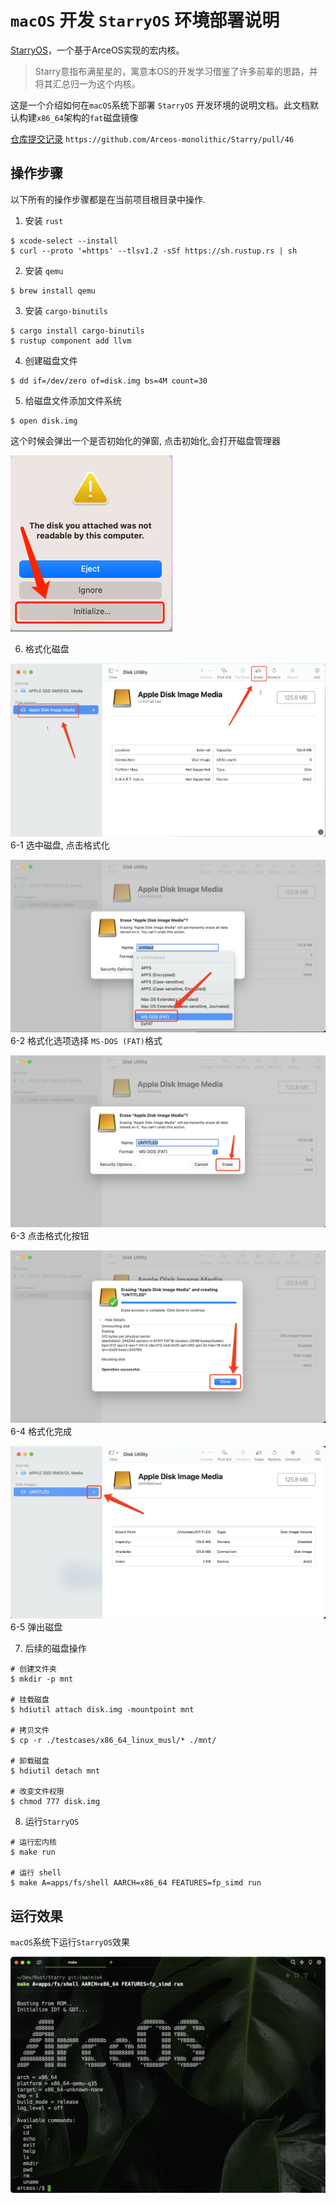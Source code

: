 # `macOS` 开发 `StarryOS` 环境部署说明

[StarryOS](https://github.com/Arceos-monolithic/Starry)，一个基于ArceOS实现的宏内核。

> Starry意指布满星星的，寓意本OS的开发学习借鉴了许多前辈的思路，并将其汇总归一为这个内核。

这是一个介绍如何在`macOS`系统下部署 `StarryOS` 开发环境的说明文档。此文档默认构建`x86_64`架构的`fat`磁盘镜像

[仓库提交记录](https://github.com/Arceos-monolithic/Starry/pull/46) `https://github.com/Arceos-monolithic/Starry/pull/46`

## 操作步骤

以下所有的操作步骤都是在当前项目根目录中操作.

1. 安装 `rust`

```shell
$ xcode-select --install
$ curl --proto '=https' --tlsv1.2 -sSf https://sh.rustup.rs | sh
```

2. 安装 `qemu`

```shell
$ brew install qemu
```

3. 安装 `cargo-binutils`

```shell
$ cargo install cargo-binutils
$ rustup component add llvm
```

4. 创建磁盘文件

```shell
$ dd if=/dev/zero of=disk.img bs=4M count=30
```

5. 给磁盘文件添加文件系统

```shell
$ open disk.img
```

这个时候会弹出一个是否初始化的弹窗, 点击初始化,会打开磁盘管理器

![初始化](../img/StarryOS/001.jpg)

6. 格式化磁盘

![002](../img/StarryOS/002.png)
6-1 选中磁盘, 点击格式化

![003](../img/StarryOS/003.png)
6-2 格式化选项选择 `MS-DOS (FAT)`格式

![004](../img/StarryOS/004.png)
6-3 点击格式化按钮

![005](../img/StarryOS/005.png)
6-4 格式化完成

![006](../img/StarryOS/006.png)
6-5 弹出磁盘

7. 后续的磁盘操作

```shell
# 创建文件夹
$ mkdir -p mnt

# 挂载磁盘
$ hdiutil attach disk.img -mountpoint mnt

# 拷贝文件
$ cp -r ./testcases/x86_64_linux_musl/* ./mnt/

# 卸载磁盘
$ hdiutil detach mnt

# 改变文件权限
$ chmod 777 disk.img
```

8. 运行`StarryOS`

```shell
# 运行宏内核
$ make run

# 运行 shell
$ make A=apps/fs/shell AARCH=x86_64 FEATURES=fp_simd run
```

## 运行效果

`macOS`系统下运行`StarryOS`效果

![007](../img/StarryOS/007.png)
